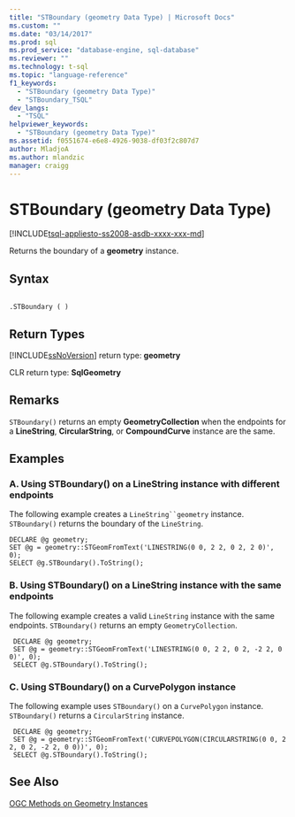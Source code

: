 ```yaml
---
title: "STBoundary (geometry Data Type) | Microsoft Docs"
ms.custom: ""
ms.date: "03/14/2017"
ms.prod: sql
ms.prod_service: "database-engine, sql-database"
ms.reviewer: ""
ms.technology: t-sql
ms.topic: "language-reference"
f1_keywords: 
  - "STBoundary (geometry Data Type)"
  - "STBoundary_TSQL"
dev_langs: 
  - "TSQL"
helpviewer_keywords: 
  - "STBoundary (geometry Data Type)"
ms.assetid: f0551674-e6e8-4926-9038-df03f2c807d7
author: MladjoA
ms.author: mlandzic 
manager: craigg
---
```

# STBoundary (geometry Data Type)
[!INCLUDE[tsql-appliesto-ss2008-asdb-xxxx-xxx-md](../../includes/tsql-appliesto-ss2008-asdb-xxxx-xxx-md.md)]

  Returns the boundary of a **geometry** instance.  
  
## Syntax  
  
```  
  
.STBoundary ( )  
```  
  
## Return Types  
 [!INCLUDE[ssNoVersion](../../includes/ssnoversion-md.md)] return type: **geometry**  
  
 CLR return type: **SqlGeometry**  
  
## Remarks  
 `STBoundary()` returns an empty **GeometryCollection** when the endpoints for a **LineString**, **CircularString**, or **CompoundCurve** instance are the same.  
  
## Examples  
  
### A. Using STBoundary() on a LineString instance with different endpoints  
 The following example creates a `LineString``geometry` instance. `STBoundary()` returns the boundary of the `LineString`.  
  
```  
DECLARE @g geometry;  
SET @g = geometry::STGeomFromText('LINESTRING(0 0, 2 2, 0 2, 2 0)', 0);  
SELECT @g.STBoundary().ToString();  
```  
  
### B. Using STBoundary() on a LineString instance with the same endpoints  
 The following example creates a valid `LineString` instance with the same endpoints. `STBoundary()` returns an empty `GeometryCollection`.  
  
```
 DECLARE @g geometry;  
 SET @g = geometry::STGeomFromText('LINESTRING(0 0, 2 2, 0 2, -2 2, 0 0)', 0);  
 SELECT @g.STBoundary().ToString();
 ```  
  
### C. Using STBoundary() on a CurvePolygon instance  
 The following example uses `STBoundary()` on a `CurvePolygon` instance. `STBoundary()` returns a `CircularString` instance.  
  
```
 DECLARE @g geometry;  
 SET @g = geometry::STGeomFromText('CURVEPOLYGON(CIRCULARSTRING(0 0, 2 2, 0 2, -2 2, 0 0))', 0);  
 SELECT @g.STBoundary().ToString();
 ```  
  
## See Also  
 [OGC Methods on Geometry Instances](../../t-sql/spatial-geometry/ogc-methods-on-geometry-instances.md)  
  
  
